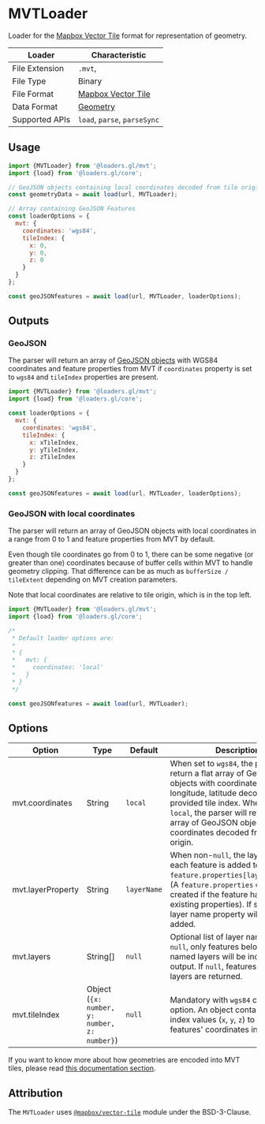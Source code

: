 # MVTLoader

Loader for the [Mapbox Vector Tile](https://docs.mapbox.com/vector-tiles/specification/) format for representation of geometry.

| Loader         | Characteristic                                                            |
| -------------- | ------------------------------------------------------------------------- |
| File Extension | `.mvt`,                                                                   |
| File Type      | Binary                                                                    |
| File Format    | [Mapbox Vector Tile](https://docs.mapbox.com/vector-tiles/specification/) |
| Data Format    | [Geometry](/docs/specifications/category-gis)                             |
| Supported APIs | `load`, `parse`, `parseSync`                                              |

## Usage

```js
import {MVTLoader} from '@loaders.gl/mvt';
import {load} from '@loaders.gl/core';

// GeoJSON objects containing local coordinates decoded from tile origin to a range of [0 - (bufferSize / tileExtent), 1 + (bufferSize / tileExtent)]
const geometryData = await load(url, MVTLoader);

// Array containing GeoJSON Features
const loaderOptions = {
  mvt: {
    coordinates: 'wgs84',
    tileIndex: {
      x: 0,
      y: 0,
      z: 0
    }
  }
};

const geoJSONfeatures = await load(url, MVTLoader, loaderOptions);
```

## Outputs

### GeoJSON

The parser will return an array of [GeoJSON objects](https://tools.ietf.org/html/rfc7946) with WGS84 coordinates and feature properties from MVT if `coordinates` property is set to `wgs84` and `tileIndex` properties are present.

```js
import {MVTLoader} from '@loaders.gl/mvt';
import {load} from '@loaders.gl/core';

const loaderOptions = {
  mvt: {
    coordinates: 'wgs84',
    tileIndex: {
      x: xTileIndex,
      y: yTileIndex,
      z: zTileIndex
    }
  }
};

const geoJSONfeatures = await load(url, MVTLoader, loaderOptions);
```

### GeoJSON with local coordinates

The parser will return an array of GeoJSON objects with local coordinates in a range from 0 to 1 and feature properties from MVT by default.

Even though tile coordinates go from 0 to 1, there can be some negative (or greater than one) coordinates because of buffer cells within MVT to handle geometry clipping. That difference can be as much as `bufferSize / tileExtent` depending on MVT creation parameters.

Note that local coordinates are relative to tile origin, which is in the top left.

```js
import {MVTLoader} from '@loaders.gl/mvt';
import {load} from '@loaders.gl/core';

/*
 * Default loader options are:
 *
 * {
 *   mvt: {
 *     coordinates: 'local'
 *   }
 * }
 */

const geoJSONfeatures = await load(url, MVTLoader);
```

## Options

| Option            | Type                                         | Default     | Description                                                                                                                                                                                                                                                                            |
| ----------------- | -------------------------------------------- | ----------- | -------------------------------------------------------------------------------------------------------------------------------------------------------------------------------------------------------------------------------------------------------------------------------------- |
| mvt.coordinates   | String                                       | `local`     | When set to `wgs84`, the parser will return a flat array of GeoJSON objects with coordinates in longitude, latitude decoded from the provided tile index. When set to `local`, the parser will return a flat array of GeoJSON objects with local coordinates decoded from tile origin. |
| mvt.layerProperty | String                                       | `layerName` | When non-`null`, the layer name of each feature is added to `feature.properties[layerProperty]`. (A `feature.properties` object is created if the feature has no existing properties). If set to `null`, a layer name property will not be added.                                      |
| mvt.layers        | String[]                                     | `null`      | Optional list of layer names. If not `null`, only features belonging to the named layers will be included in the output. If `null`, features from all layers are returned.                                                                                                             |
| mvt.tileIndex     | Object (`{x: number, y: number, z: number}`) | `null`      | Mandatory with `wgs84` coordinates option. An object containing tile index values (`x`, `y`, `z`) to reproject features' coordinates into WGS84.                                                                                                                                       |

If you want to know more about how geometries are encoded into MVT tiles, please read [this documentation section](https://docs.mapbox.com/vector-tiles/specification/#encoding-geometry).

## Attribution

The `MVTLoader` uses [`@mapbox/vector-tile`](https://github.com/mapbox/vector-tile-js) module under the BSD-3-Clause.
